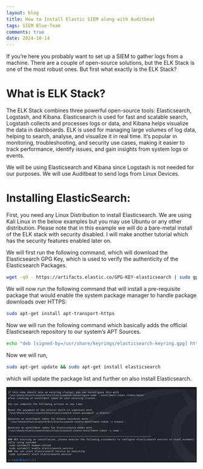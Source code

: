 ```yaml
---
layout: blog
title: How to Install Elastic SIEM along with Auditbeat
tags: SIEM Blue-Team
comments: true
date: 2024-10-14
---
```

If you’re here you probably want to set up a SIEM to gather logs from a machine. There are a couple of open-source solutions, but the ELK Stack is one of the most robust ones. But first what exactly is the ELK Stack? 

# What is ELK Stack?

The ELK Stack combines three powerful open-source tools: Elasticsearch, Logstash, and Kibana. Elasticsearch is used for fast and scalable search, Logstash collects and processes logs or data, and Kibana helps visualize the data in dashboards. ELK is used for managing large volumes of log data, helping to search, analyse, and visualize it in real time. It’s popular in monitoring, troubleshooting, and security use cases, making it easier to track performance, identify issues, and gain insights from system logs or events.

We will be using Elasticsearch and Kibana since Logstash is not needed for our purposes. We will use Auditbeat to send logs from Linux Devices. 

# Installing ElasticSearch:

First, you need any Linux Distribution to install Elasticsearch. We are using Kali Linux in the below examples but you may use Ubuntu or any other distribution.
Please note that in this example we will do a bare-metal install of the ELK stack with security disabled. I will make another tutorial which has the security features enabled later on.

We will first run the following command, which will download the Elasticsearch GPG Key, which is used to verify the authenticity of the Elasticsearch Packages. 

```bash
wget -qO - https://artifacts.elastic.co/GPG-KEY-elasticsearch | sudo gpg --dearmor -o /usr/share/keyrings/elasticsearch-keyring.gpg
```  

We will now run the following command that will install a pre-requisite package that would enable the system package manager to handle package downloads over HTTPS: 

```bash
sudo apt-get install apt-transport-https
```

Now we will run the following command which basically adds the official Elasticsearch repository to our system’s APT Sources. 

```bash
echo "deb [signed-by=/usr/share/keyrings/elasticsearch-keyring.gpg] https://artifacts.elastic.co/packages/8.x/apt stable main" | sudo tee /etc/apt/sources.list.d/elastic-8.x.list 
``` 

Now we will run,

```bash
sudo apt-get update && sudo apt-get install elasticsearch
```

which will update the package list and further on also install Elasticsearch.  

![Image](https://github.com/MasterChief220/Blog/blob/master/assets/images/1_eA42er5ix7bS3wcbGwVSUg.webp) 
